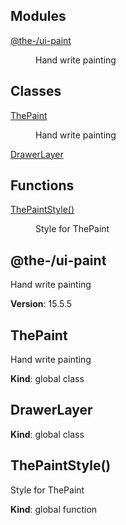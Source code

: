<!--- Code generated by @the-/script-doc. DO NOT EDIT. -->

## Modules

<dl>
<dt><a href="#module_@the-/ui-paint">@the-/ui-paint</a></dt>
<dd><p>Hand write painting</p>
</dd>
</dl>

## Classes

<dl>
<dt><a href="#ThePaint">ThePaint</a></dt>
<dd><p>Hand write painting</p>
</dd>
<dt><a href="#DrawerLayer">DrawerLayer</a></dt>
<dd></dd>
</dl>

## Functions

<dl>
<dt><a href="#ThePaintStyle">ThePaintStyle()</a></dt>
<dd><p>Style for ThePaint</p>
</dd>
</dl>

<a name="module_@the-/ui-paint"></a>

## @the-/ui-paint
Hand write painting

**Version**: 15.5.5  
<a name="ThePaint"></a>

## ThePaint
Hand write painting

**Kind**: global class  
<a name="DrawerLayer"></a>

## DrawerLayer
**Kind**: global class  
<a name="ThePaintStyle"></a>

## ThePaintStyle()
Style for ThePaint

**Kind**: global function  
